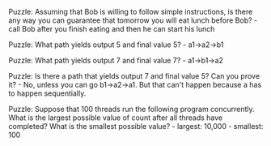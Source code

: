 Puzzle: Assuming that Bob is willing to follow simple instructions, is there
any way you can guarantee that tomorrow you will eat lunch before Bob?
	- call Bob after you finish eating and then he can start his lunch

Puzzle: What path yields output 5 and final value 5?
	- a1->a2->b1

Puzzle: What path yields output 7 and final value 7?
	- a1->b1->a2

Puzzle: Is there a path that yields output 7 and final value 5? Can you
prove it?
	- No, unless you can go b1->a2->a1. But that can't happen because a has to happen sequentially.

Puzzle: Suppose that 100 threads run the following program concurrently. What is the largest possible value of count after all threads have completed? What is the smallest possible value?
	- largest: 10,000
	- smallest: 100


